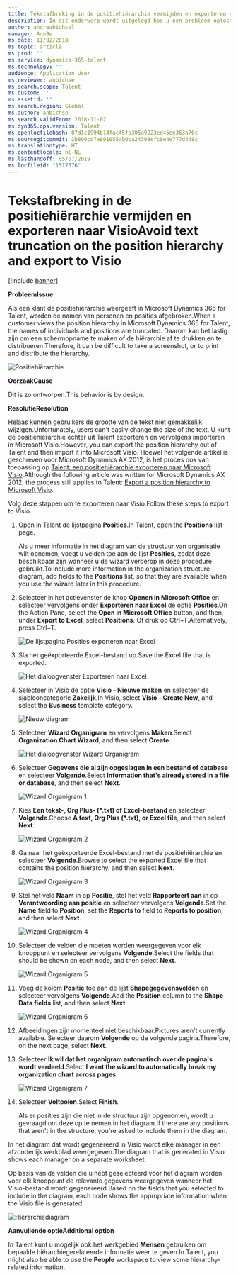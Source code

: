 ```yaml
---
title: Tekstafbreking in de positiehiërarchie vermijden en exporteren naar Visio
description: In dit onderwerp wordt uitgelegd hoe u een probleem oplost waarbij namen van personen en posities worden afgekapt wanneer klanten de positiehiërarchie weergeven in Microsoft Dynamics 365 for Talent. Tekstafbreking kan het moeilijk maken om een schermopname te maken of de hiërarchie af te drukken.
author: andreabichsel
manager: AnnBe
ms.date: 11/02/2018
ms.topic: article
ms.prod: ''
ms.service: dynamics-365-talent
ms.technology: ''
audience: Application User
ms.reviewer: anbichse
ms.search.scope: Talent
ms.custom: ''
ms.assetid: ''
ms.search.region: Global
ms.author: anbichse
ms.search.validFrom: 2018-11-02
ms.dyn365.ops.version: Talent
ms.openlocfilehash: 87d1c1994b14fac45fa305a9223ed45ee363a70c
ms.sourcegitcommit: 2b890cd7a801055ab0ca24398efc8e4e777d4d8c
ms.translationtype: HT
ms.contentlocale: nl-NL
ms.lasthandoff: 05/07/2019
ms.locfileid: "1517676"
---
```

# <a name="avoid-text-truncation-on-the-position-hierarchy-and-export-to-visio"></a><span data-ttu-id="525da-104">Tekstafbreking in de positiehiërarchie vermijden en exporteren naar Visio</span><span class="sxs-lookup"><span data-stu-id="525da-104">Avoid text truncation on the position hierarchy and export to Visio</span></span>

[!include [banner](includes/banner.md)]

<span data-ttu-id="525da-105">**Probleem**</span><span class="sxs-lookup"><span data-stu-id="525da-105">**Issue**</span></span>

<span data-ttu-id="525da-106">Als een klant de positiehiërarchie weergeeft in Microsoft Dynamics 365 for Talent, worden de namen van personen en posities afgebroken.</span><span class="sxs-lookup"><span data-stu-id="525da-106">When a customer views the position hierarchy in Microsoft Dynamics 365 for Talent, the names of individuals and positions are truncated.</span></span> <span data-ttu-id="525da-107">Daarom kan het lastig zijn om een schermopname te maken of de hiërarchie af te drukken en te distribueren.</span><span class="sxs-lookup"><span data-stu-id="525da-107">Therefore, it can be difficult to take a screenshot, or to print and distribute the hierarchy.</span></span>

![Positiehiërarchie](media/position-h.png)

<span data-ttu-id="525da-109">**Oorzaak**</span><span class="sxs-lookup"><span data-stu-id="525da-109">**Cause**</span></span>

<span data-ttu-id="525da-110">Dit is zo ontworpen.</span><span class="sxs-lookup"><span data-stu-id="525da-110">This behavior is by design.</span></span>

<span data-ttu-id="525da-111">**Resolutie**</span><span class="sxs-lookup"><span data-stu-id="525da-111">**Resolution**</span></span>

<span data-ttu-id="525da-112">Helaas kunnen gebruikers de grootte van de tekst niet gemakkelijk wijzigen.</span><span class="sxs-lookup"><span data-stu-id="525da-112">Unfortunately, users can't easily change the size of the text.</span></span> <span data-ttu-id="525da-113">U kunt de positiehiërarchie echter uit Talent exporteren en vervolgens importeren in Microsoft Visio.</span><span class="sxs-lookup"><span data-stu-id="525da-113">However, you can export the position hierarchy out of Talent and then import it into Microsoft Visio.</span></span> <span data-ttu-id="525da-114">Hoewel het volgende artikel is geschreven voor Microsoft Dynamics AX 2012, is het proces ook van toepassing op [Talent: een positiehiërarchie exporteren naar Microsoft Visio](https://docs.microsoft.com/en-us/dynamicsax-2012/appuser-itpro/export-a-position-hierarchy-to-microsoft-visio).</span><span class="sxs-lookup"><span data-stu-id="525da-114">Although the following article was written for Microsoft Dynamics AX 2012, the process still applies to Talent: [Export a position hierarchy to Microsoft Visio](https://docs.microsoft.com/en-us/dynamicsax-2012/appuser-itpro/export-a-position-hierarchy-to-microsoft-visio).</span></span>

<span data-ttu-id="525da-115">Volg deze stappen om te exporteren naar Visio.</span><span class="sxs-lookup"><span data-stu-id="525da-115">Follow these steps to export to Visio.</span></span>

1. <span data-ttu-id="525da-116">Open in Talent de lijstpagina **Posities**.</span><span class="sxs-lookup"><span data-stu-id="525da-116">In Talent, open the **Positions** list page.</span></span>

    <span data-ttu-id="525da-117">Als u meer informatie in het diagram van de structuur van organisatie wilt opnemen, voegt u velden toe aan de lijst **Posities**, zodat deze beschikbaar zijn wanneer u de wizard verderop in deze procedure gebruikt.</span><span class="sxs-lookup"><span data-stu-id="525da-117">To include more information in the organization structure diagram, add fields to the **Positions** list, so that they are available when you use the wizard later in this procedure.</span></span>

2. <span data-ttu-id="525da-118">Selecteer in het actievenster de knop **Openen in Microsoft Office** en selecteer vervolgens onder **Exporteren naar Excel** de optie **Posities**.</span><span class="sxs-lookup"><span data-stu-id="525da-118">On the Action Pane, select the **Open in Microsoft Office** button, and then, under **Export to Excel**, select **Positions**.</span></span> <span data-ttu-id="525da-119">Of druk op Ctrl+T.</span><span class="sxs-lookup"><span data-stu-id="525da-119">Alternatively, press Ctrl+T.</span></span>

    ![De lijstpagina Posities exporteren naar Excel](media/org-admin.png)

3. <span data-ttu-id="525da-121">Sla het geëxporteerde Excel-bestand op.</span><span class="sxs-lookup"><span data-stu-id="525da-121">Save the Excel file that is exported.</span></span>

    ![Het dialoogvenster Exporteren naar Excel](media/export-excel.png)

4. <span data-ttu-id="525da-123">Selecteer in Visio de optie **Visio - Nieuwe maken** en selecteer de sjablooncategorie **Zakelijk**.</span><span class="sxs-lookup"><span data-stu-id="525da-123">In Visio, select **Visio - Create New**, and select the **Business** template category.</span></span>

    ![Nieuw diagram](media/new.png)

5. <span data-ttu-id="525da-125">Selecteer **Wizard Organigram** en vervolgens **Maken**.</span><span class="sxs-lookup"><span data-stu-id="525da-125">Select **Organization Chart Wizard**, and then select **Create**.</span></span>

    ![Het dialoogvenster Wizard Organigram](media/orgchart-wizard.png)

6. <span data-ttu-id="525da-127">Selecteer **Gegevens die al zijn opgeslagen in een bestand of database** en selecteer **Volgende**.</span><span class="sxs-lookup"><span data-stu-id="525da-127">Select **Information that's already stored in a file or database**, and then select **Next**.</span></span>

    ![Wizard Organigram 1](media/orgchart-wizard7.png)

7. <span data-ttu-id="525da-129">Kies **Een tekst-, Org Plus- (\*.txt) of Excel-bestand** en selecteer **Volgende**.</span><span class="sxs-lookup"><span data-stu-id="525da-129">Choose **A text, Org Plus (\*.txt), or Excel file**, and then select **Next**.</span></span>

    ![Wizard Organigram 2](media/orgchart-wizard3.png)

8. <span data-ttu-id="525da-131">Ga naar het geëxporteerde Excel-bestand met de positiehiërarchie en selecteer **Volgende**.</span><span class="sxs-lookup"><span data-stu-id="525da-131">Browse to select the exported Excel file that contains the position hierarchy, and then select **Next**.</span></span>

    ![Wizard Organigram 3](media/orgchart-wizard2.png)

9. <span data-ttu-id="525da-133">Stel het veld **Naam** in op **Positie**, stel het veld **Rapporteert aan** in op **Verantwoording aan positie** en selecteer vervolgens **Volgende**.</span><span class="sxs-lookup"><span data-stu-id="525da-133">Set the **Name** field to **Position**, set the **Reports to** field to **Reports to position**, and then select **Next**.</span></span>

    ![Wizard Organigram 4](media/orgchart-wizard1.png)

10. <span data-ttu-id="525da-135">Selecteer de velden die moeten worden weergegeven voor elk knooppunt en selecteer vervolgens **Volgende**.</span><span class="sxs-lookup"><span data-stu-id="525da-135">Select the fields that should be shown on each node, and then select **Next**.</span></span>

    ![Wizard Organigram 5](media/orgchart-wizard5.png)

11. <span data-ttu-id="525da-137">Voeg de kolom **Positie** toe aan de lijst **Shapegegevensvelden** en selecteer vervolgens **Volgende**.</span><span class="sxs-lookup"><span data-stu-id="525da-137">Add the **Position** column to the **Shape Data fields** list, and then select **Next**.</span></span>

    ![Wizard Organigram 6](media/orgchart-wizard6.png)

12. <span data-ttu-id="525da-139">Afbeeldingen zijn momenteel niet beschikbaar.</span><span class="sxs-lookup"><span data-stu-id="525da-139">Pictures aren't currently available.</span></span> <span data-ttu-id="525da-140">Selecteer daarom **Volgende** op de volgende pagina.</span><span class="sxs-lookup"><span data-stu-id="525da-140">Therefore, on the next page, select **Next**.</span></span>
13. <span data-ttu-id="525da-141">Selecteer **Ik wil dat het organigram automatisch over de pagina's wordt verdeeld**.</span><span class="sxs-lookup"><span data-stu-id="525da-141">Select **I want the wizard to automatically break my organization chart across pages**.</span></span>

    ![Wizard Organigram 7](media/orgchart-wizard4.png)

14. <span data-ttu-id="525da-143">Selecteer **Voltooien**.</span><span class="sxs-lookup"><span data-stu-id="525da-143">Select **Finish**.</span></span>

    <span data-ttu-id="525da-144">Als er posities zijn die niet in de structuur zijn opgenomen, wordt u gevraagd om deze op te nemen in het diagram.</span><span class="sxs-lookup"><span data-stu-id="525da-144">If there are any positions that aren't in the structure, you're asked to include them in the diagram.</span></span>

<span data-ttu-id="525da-145">In het diagram dat wordt gegenereerd in Visio wordt elke manager in een afzonderlijk werkblad weergegeven.</span><span class="sxs-lookup"><span data-stu-id="525da-145">The diagram that is generated in Visio shows each manager on a separate worksheet.</span></span>

<span data-ttu-id="525da-146">Op basis van de velden die u hebt geselecteerd voor het diagram worden voor elk knooppunt de relevante gegevens weergegeven wanneer het Visio-bestand wordt gegenereerd.</span><span class="sxs-lookup"><span data-stu-id="525da-146">Based on the fields that you selected to include in the diagram, each node shows the appropriate information when the Visio file is generated.</span></span>

![Hiërarchiediagram](media/hierarchy.png)

<span data-ttu-id="525da-148">**Aanvullende optie**</span><span class="sxs-lookup"><span data-stu-id="525da-148">**Additional option**</span></span>

<span data-ttu-id="525da-149">In Talent kunt u mogelijk ook het werkgebied **Mensen** gebruiken om bepaalde hiërarchiegerelateerde informatie weer te geven.</span><span class="sxs-lookup"><span data-stu-id="525da-149">In Talent, you might also be able to use the **People** workspace to view some hierarchy-related information.</span></span>
